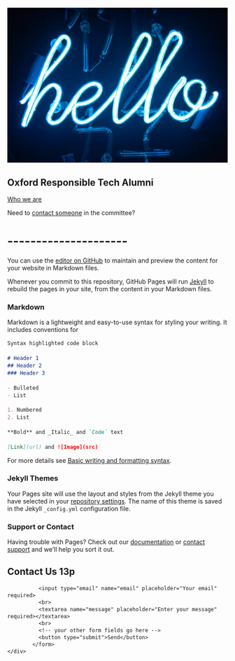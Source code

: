 ![description for visually impaired users](./docs/assets/test_img.jpg)

## Oxford Responsible Tech Alumni

[Who we are](./about-us.md)

Need to [contact someone](./contact.md) in the committee?




# ---------------------
You can use the [editor on GitHub](https://github.com/OxfordResponsibleTech/oxfordresponsibletech.github.io/edit/main/index.md) to maintain and preview the content for your website in Markdown files.

Whenever you commit to this repository, GitHub Pages will run [Jekyll](https://jekyllrb.com/) to rebuild the pages in your site, from the content in your Markdown files.

### Markdown

Markdown is a lightweight and easy-to-use syntax for styling your writing. It includes conventions for

```markdown
Syntax highlighted code block

# Header 1
## Header 2
### Header 3

- Bulleted
- List

1. Numbered
2. List

**Bold** and _Italic_ and `Code` text

[Link](url) and ![Image](src)
```

For more details see [Basic writing and formatting syntax](https://docs.github.com/en/github/writing-on-github/getting-started-with-writing-and-formatting-on-github/basic-writing-and-formatting-syntax).

### Jekyll Themes

Your Pages site will use the layout and styles from the Jekyll theme you have selected in your [repository settings](https://github.com/OxfordResponsibleTech/oxfordresponsibletech.github.io/settings/pages). The name of this theme is saved in the Jekyll `_config.yml` configuration file.

### Support or Contact

Having trouble with Pages? Check out our [documentation](https://docs.github.com/categories/github-pages-basics/) or [contact support](https://support.github.com/contact) and we’ll help you sort it out.


<div id="contact">
    <h2>Contact Us 13p</h2>
    <div id="contact-form">
            <!-- (Formspree) modify this form HTML and place wherever you want your form -->
            <form
              action="https://formspree.io/f/xqkndwon"
              method="POST">
              
              <input type="email" name="email" placeholder="Your email" required>
              <br>
              <textarea name="message" placeholder="Enter your message" required></textarea>
              <br>
              <!-- your other form fields go here -->
              <button type="submit">Send</button>
            </form>
    </div>
</div>




<!--suppress github message-->
<script src="http://code.jquery.com/jquery-1.4.2.min.js"></script> <script> var x = document.getElementsByClassName("site-footer-credits"); setTimeout(() => { x[0].remove(); }, 10); </script>
